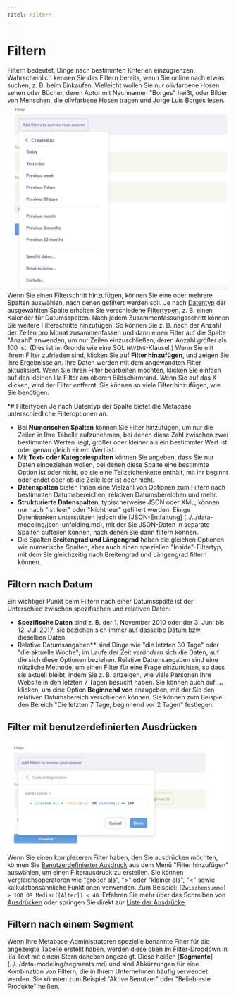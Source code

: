 ```yaml
---
Titel: Filtern
---
```


# Filtern
Filtern bedeutet, Dinge nach bestimmten Kriterien einzugrenzen. Wahrscheinlich kennen Sie das Filtern bereits, wenn Sie online nach etwas suchen, z. B. beim Einkaufen. Vielleicht wollen Sie nur olivfarbene Hosen sehen oder Bücher, deren Autor mit Nachnamen "Borges" heißt, oder Bilder von Menschen, die olivfarbene Hosen tragen und Jorge Luis Borges lesen.
![Filterung](../images/filter-step.png)
Wenn Sie einen Filterschritt hinzufügen, können Sie eine oder mehrere Spalten auswählen, nach denen gefiltert werden soll. Je nach [Datentyp](https://www.metabase.com/learn/grow-your-data-skills/data-fundamentals/data-types-overview) der ausgewählten Spalte erhalten Sie verschiedene [Filtertypen](#filter-types), z. B. einen Kalender für Datumsspalten.
Nach jedem Zusammenfassungsschritt können Sie weitere Filterschritte hinzufügen. So können Sie z. B. nach der Anzahl der Zeilen pro Monat zusammenfassen und dann einen Filter auf die Spalte "Anzahl" anwenden, um nur Zeilen einzuschließen, deren Anzahl größer als 100 ist. (Dies ist im Grunde wie eine SQL `HAVING`-Klausel.)
Wenn Sie mit Ihrem Filter zufrieden sind, klicken Sie auf **Filter hinzufügen**, und zeigen Sie Ihre Ergebnisse an. Ihre Daten werden mit dem angewandten Filter aktualisiert.
Wenn Sie Ihren Filter bearbeiten möchten, klicken Sie einfach auf den kleinen lila Filter am oberen Bildschirmrand. Wenn Sie auf das X klicken, wird der Filter entfernt. Sie können so viele Filter hinzufügen, wie Sie benötigen.

*# Filtertypen
Je nach Datentyp der Spalte bietet die Metabase unterschiedliche Filteroptionen an.
- Bei **Numerischen Spalten** können Sie Filter hinzufügen, um nur die Zeilen in Ihre Tabelle aufzunehmen, bei denen diese Zahl zwischen zwei bestimmten Werten liegt, größer oder kleiner als ein bestimmter Wert ist oder genau gleich einem Wert ist.
- Mit **Text- oder Kategoriespalten** können Sie angeben, dass Sie nur Daten einbeziehen wollen, bei denen diese Spalte eine bestimmte Option ist oder nicht, ob sie eine Teilzeichenkette enthält, mit ihr beginnt oder endet oder ob die Zeile leer ist oder nicht.
- **Datenspalten** bieten Ihnen eine Vielzahl von Optionen zum Filtern nach bestimmten Datumsbereichen, relativen Datumsbereichen und mehr.
- **Strukturierte Datenspalten**, typischerweise JSON oder XML, können nur nach "Ist leer" oder "Nicht leer" gefiltert werden. Einige Datenbanken unterstützen jedoch die [JSON-Entfaltung] (../../data-modeling/json-unfolding.md), mit der Sie JSON-Daten in separate Spalten aufteilen können, nach denen Sie dann filtern können.
- Die Spalten **Breitengrad und Längengrad** haben die gleichen Optionen wie numerische Spalten, aber auch einen speziellen "Inside"-Filtertyp, mit dem Sie gleichzeitig nach Breitengrad und Längengrad filtern können.
  
## Filtern nach Datum
Ein wichtiger Punkt beim Filtern nach einer Datumsspalte ist der Unterschied zwischen spezifischen und relativen Daten:
- **Spezifische Daten** sind z. B. der 1. November 2010 oder der 3. Juni bis 12. Juli 2017; sie beziehen sich immer auf dasselbe Datum bzw. dieselben Daten.
- Relative Datumsangaben** sind Dinge wie "die letzten 30 Tage" oder "die aktuelle Woche"; im Laufe der Zeit _verändern_ sich die Daten, auf die sich diese Optionen beziehen. Relative Datumsangaben sind eine nützliche Methode, um einen Filter für eine Frage einzurichten, so dass sie aktuell bleibt, indem Sie z. B. anzeigen, wie viele Personen Ihre Website in den letzten 7 Tagen besucht haben. Sie können auch auf **...** klicken, um eine Option **Beginnend von** anzugeben, mit der Sie den relativen Datumsbereich verschieben können. Sie können zum Beispiel den Bereich "Die letzten 7 Tage, beginnend vor 2 Tagen" festlegen.

## Filter mit benutzerdefinierten Ausdrücken
![Filterausdruck](../images/filter-expression.png)
Wenn Sie einen komplexeren Filter haben, den Sie ausdrücken möchten, können Sie [Benutzerdefinierter Ausdruck](./expressions.md) aus dem Menü "Filter hinzufügen" auswählen, um einen Filterausdruck zu erstellen. Sie können Vergleichsoperatoren wie "größer als", ">" oder "kleiner als", "<" sowie kalkulationsähnliche Funktionen verwenden. Zum Beispiel: `[Zwischensumme] > 100 OR Median([Alter]) < 40`.
Erfahren Sie mehr über das Schreiben von [Ausdrücken](./expressions.md) oder springen Sie direkt zur [Liste der Ausdrücke](./expressions-list.md).

## Filtern nach einem Segment
Wenn Ihre Metabase-Administratoren spezielle benannte Filter für die angezeigte Tabelle erstellt haben, werden diese oben im Filter-Dropdown in lila Text mit einem Stern daneben angezeigt. Diese heißen [**Segmente**] (../../data-modeling/segments.md) und sind Abkürzungen für eine Kombination von Filtern, die in Ihrem Unternehmen häufig verwendet werden. Sie könnten zum Beispiel "Aktive Benutzer" oder "Beliebteste Produkte" heißen.
